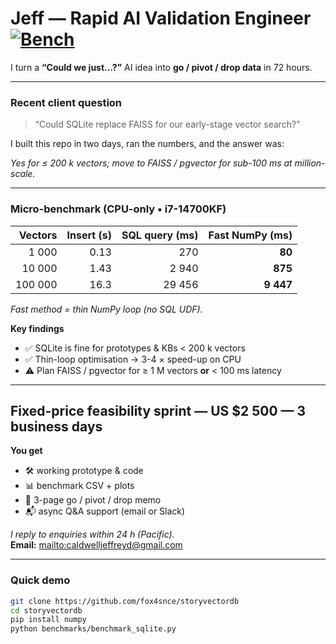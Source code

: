 # Jeff — Rapid AI Validation Engineer  [![Bench](https://img.shields.io/badge/bench-pass-brightgreen)](benchmarks/results.csv)

I turn a **“Could we just…?”** AI idea into **go / pivot / drop data** in 72 hours.

---

### Recent client question  
> “Could SQLite replace FAISS for our early-stage vector search?”

I built this repo in two days, ran the numbers, and the answer was:

*Yes for ≤ 200 k vectors; move to FAISS / pgvector for sub-100 ms at million-scale.*

---

### Micro-benchmark  (CPU-only • i7-14700KF)

| Vectors | Insert&nbsp;(s) | SQL&nbsp;query&nbsp;(ms) | Fast&nbsp;NumPy&nbsp;(ms) |
|--------:|---------------:|-------------------------:|-------------------------:|
| 1 000   | 0.13 | 270   | **80** |
| 10 000  | 1.43 | 2 940 | **875** |
| 100 000 | 16.3 | 29 456 | **9 447** |

*Fast method = thin NumPy loop (no SQL UDF).*

**Key findings**

- ✅ SQLite is fine for prototypes & KBs < 200 k vectors  
- ✅ Thin-loop optimisation → 3-4 × speed-up on CPU  
- ⚠️ Plan FAISS / pgvector for ≥ 1 M vectors **or** < 100 ms latency

---

## Fixed-price feasibility sprint — **US $2 500 — 3 business days**

**You get**

- 🛠️ working prototype & code  
- 📊 benchmark CSV + plots  
- 📝 3-page go / pivot / drop memo  
- 📬 async Q&A support (email or Slack)  

*I reply to enquiries within 24 h (Pacific).*  
**Email:** <mailto:caldwelljeffreyd@gmail.com>

---

### Quick demo

```bash
git clone https://github.com/fox4snce/storyvectordb
cd storyvectordb
pip install numpy
python benchmarks/benchmark_sqlite.py
